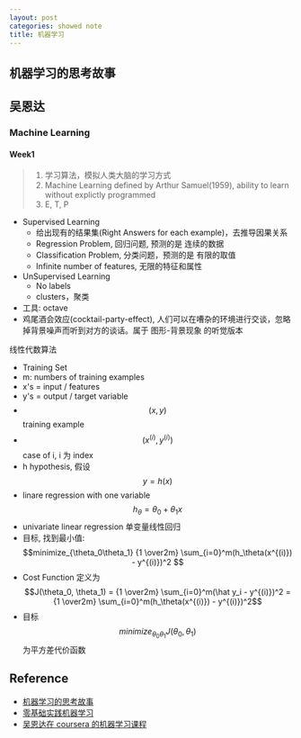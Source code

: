 ```yaml
---
layout: post
categories: showed note
title: 机器学习
---
```


## 机器学习的思考故事

## 吴恩达
### Machine Learning
#### Week1
> 1. 学习算法，模拟人类大脑的学习方式
> 2. Machine Learning defined by Arthur Samuel(1959), ability to learn without explictly programmed
> 3. E, T, P

- Supervised Learning
  + 给出现有的结果集(Right Answers for each example)，去推导因果关系
  + Regression Problem, 回归问题, 预测的是 连续的数据
  + Classification Problem, 分类问题，预测的是 有限的取值
  + Infinite number of features, 无限的特征和属性
- UnSupervised Learning
  + No labels
  + clusters，聚类
- 工具: octave
- 鸡尾酒会效应(cocktail-party-effect), 人们可以在嘈杂的环境进行交谈，忽略掉背景噪声而听到对方的谈话。属于 图形-背景现象 的听觉版本

线性代数算法

- Training Set
- m: numbers of training examples
- x's = input / features
- y's = output / target variable
- $$(x, y)$$ training example
- $$(x^{(i)}, y^{(i)})$$ case of i, i 为 index
- h hypothesis, 假设 $$y = h(x)$$
- linare regression with one variable $$h_\theta = \theta_0 + \theta_1 x$$
- univariate linear regression 单变量线性回归
- 目标, 找到最小值: $$minimize_{\theta_0\theta_1} {1 \over2m} \sum_{i=0}^m(h_\theta(x^{(i)}) - y^{(i)})^2 $$
- Cost Function 定义为 $$J(\theta_0, \theta_1) = {1 \over2m} \sum_{i=0}^m(\hat y_i - y^{(i)})^2 = {1 \over2m} \sum_{i=0}^m(h_\theta(x^{(i)}) - y^{(i)})^2$$
- 目标 $$minimize_{\theta_0\theta_1} J(\theta_0, \theta_1)$$ 为平方差代价函数


## Reference
- [机器学习的思考故事](https://aistudio.baidu.com/aistudio/education/group/info/1138)
- [零基础实践机器学习](https://aistudio.baidu.com/aistudio/course/introduce/1297)
- [吴恩达在 coursera 的机器学习课程](https://www.coursera.org/learn/machine-learning/home/welcome)
